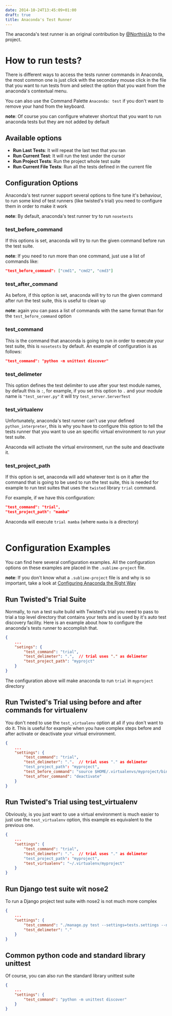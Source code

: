 ```yaml
---
date: 2014-10-24T13:45:09+01:00
draft: true
title: Anaconda's Test Runner
---
```


The anaconda's test runner is an original contribution by [@NorthisUp](https://github.com/NorthIsUp)
to the project.

# How to run tests?

There is different ways to access the tests runner commands in Anaconda, the
most common one is just click with the secondary mouse click in the file that
you want to run tests from and select the option that you want from the
anaconda's contextual menu.

You can also use the Command Palette `Anaconda: test` if you don't want to
remove your hand from the keyboard.

**note**: Of course you can configure whatever shortcut that you want to run
anaconda tests but they are not added by default

## Available options

* **Run Last Tests**: It will repeat the last test that you ran
* **Run Current Test**: It will run the test under the cursor
* **Run Project Tests**: Run the project whole test suite
* **Run Current File Tests**: Run all the tests defined in the current file

## Configuration Options

Anaconda's test runner support several options to fine tune it's behaviour,
to run some kind of test runners (like twisted's trial) you need to configure
them in order to make it work

**note**: By default, anaconda's test runner try to run `nosetests`

### test_before_command

If this options is set, anaconda will try to run the given command before run
the test suite.

**note**: If you need to run more than one command, just use a list of
commands like:

```json
"test_before_command": ["cmd1", "cmd2", "cmd3"]
```

### test_after_command

As before, if this option is set, anaconda will try to run the given command
after run the test suite, this is useful to clean up

**note**: again you can pass a list of commands with the same format than for
the `test_before_command` option

### test_command

This is the command that anaconda is going to run in order to execute your
test suite, this is `nosetests` by default. An example of configuration is
as follows:

```json
"test_command": "python -m unittest discover"
```

### test_delimeter

This option defines the test delimiter to use after your test module names,
by default this is `:`, for example, if you set this option to `.` and your
module name is `"test_server.py"` it will try `test_server.ServerTest`

### test_virtualenv

Unfortunately, anaconda's test runner can't use your defined
`python_interpreter`, this is why you have to configure this option to tell
the tests runner that you want to use an specific virtual environment to run
your test suite.

Anaconda will activate the virtual environment, run the suite and deactivate it.

### test_project_path

If this option is set, anaconda will add whatever text is on it after the
command that is going to be used to run the test suite, this is needed for
example to run test suites that uses the `twisted` library `trial` command.

For example, if we have this configuration:

```json
"test_command": "trial",
"test_project_path": "mamba"
```

Anaconda will execute `trial mamba` (where `mamba` is a directory)
<br><br>

# Configuration Examples

You can find here several configuration examples. All the configuration
options on these examples are placed in the `.sublime-project` file.

**note**: If you don't know what a `.sublime-project` file is and why is
so important, take a look at [Configuring Anaconda the Right Way](/anaconda/anaconda_settings/)

## Run Twisted's Trial Suite

Normally, to run a test suite build with Twisted's trial you need to pass to
trial a top level directory that contains your tests and is used by it's auto
test discovery facility. Here is an example about how to configure the
anaconda's tests runner to accomplish that.

```json
{
    ...
    "setings": {
        "test_command": "trial",
        "test_delimeter": ".",  // trial uses "." as delimeter
        "test_project_path": "myprojct"
    }
}
```

The configuration above will make anaconda to run `trial` in `myproject`
directory

## Run Twisted's Trial using before and after commands for virtualenv

You don't need to use the `test_virtualenv` option at all if you don't want
to do it. This is useful for example when you have complex steps before and
after activate or deactivate your virtual environment.

```json
{
    ...
    "settings": {
        "test_command": "trial",
        "test_delimeter": ".".  // trial uses "." as delimeter
        "test_project_path": "myproject",
        "test_before_command": "source $HOME/.virtualenvs/myproject/bin/activate",
        "test_after_command": "deactivate"
    }
}
```

## Run Twisted's Trial using test_virtualenv

Obviously, is you just want to use a virtual environment is much easier to
just use the `test_virtualenv` option, this example es equivalent to the
previous one.

```json
{
    ...
    "settings": {
        "test_command": "trial",
        "test_delimeter": ".".  // trial uses "." as delimeter
        "test_project_path": "myproject",
        "test_virtualenv": "~/.virtualenv/myproject"
    }
}
```

## Run Django test suite wit nose2

To run a Django project test suite with nose2 is not much more complex

```json
{
    ...
    "settings": {
        "test_command": "./manage.py test --settings=tests.settings --noinput",
        "test_delimeter": "."
    }
}
```

## Common python code and standard library unittest

Of course, you can also run the standard library unittest suite

```json
{
    ...
    "settings": {
        "test_command": "python -m unittest discover"
    }
}
```
